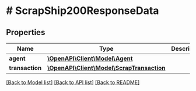 # # ScrapShip200ResponseData

## Properties

Name | Type | Description | Notes
------------ | ------------- | ------------- | -------------
**agent** | [**\OpenAPI\Client\Model\Agent**](Agent.md) |  |
**transaction** | [**\OpenAPI\Client\Model\ScrapTransaction**](ScrapTransaction.md) |  |

[[Back to Model list]](../../README.md#models) [[Back to API list]](../../README.md#endpoints) [[Back to README]](../../README.md)
